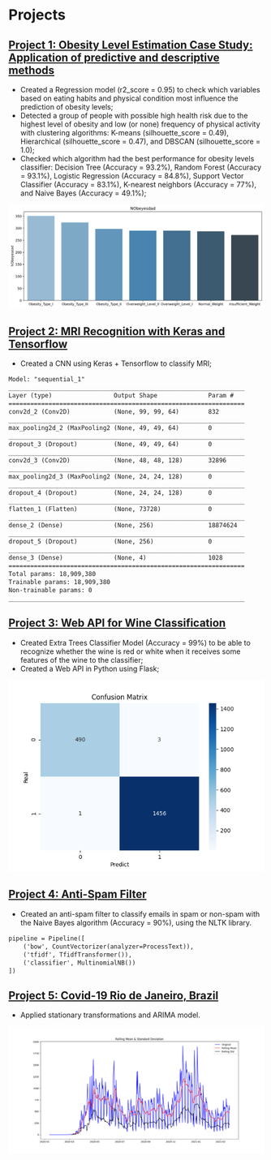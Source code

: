 # Projects


## [Project 1: Obesity Level Estimation Case Study: Application of predictive and descriptive methods](https://github.com/dayanacavalcante/Obesity-Estimate)
* Created a Regression model (r2_score = 0.95) to check which variables based on eating habits and physical condition most influence the prediction of obesity levels;
* Detected a group of people with possible high health risk due to the highest level of obesity and low (or none) frequency of physical activity with clustering algorithms: K-means (silhouette_score = 0.49), Hierarchical (silhouette_score = 0.47), and DBSCAN (silhouette_score = 1.0);
* Checked which algorithm had the best performance for obesity levels classifier: Decision Tree (Accuracy = 93.2%), Random Forest (Accuracy = 93.1%), Logistic Regression (Accuracy = 84.8%), Support Vector Classifier (Accuracy = 83.1%), K-nearest neighbors (Accuracy = 77%), and Naive Bayes (Accuracy = 49.1%);

![](/images/NObeyesdad.png)


## [Project 2: MRI Recognition with Keras and Tensorflow](https://github.com/dayanacavalcante/MRI-Recognition-with-Keras-and-Tensorflow)
* Created a CNN using Keras + Tensorflow to classify MRI;

```
Model: "sequential_1"
_________________________________________________________________
Layer (type)                 Output Shape              Param #   
=================================================================
conv2d_2 (Conv2D)            (None, 99, 99, 64)        832       
_________________________________________________________________
max_pooling2d_2 (MaxPooling2 (None, 49, 49, 64)        0         
_________________________________________________________________
dropout_3 (Dropout)          (None, 49, 49, 64)        0         
_________________________________________________________________
conv2d_3 (Conv2D)            (None, 48, 48, 128)       32896     
_________________________________________________________________
max_pooling2d_3 (MaxPooling2 (None, 24, 24, 128)       0         
_________________________________________________________________
dropout_4 (Dropout)          (None, 24, 24, 128)       0         
_________________________________________________________________
flatten_1 (Flatten)          (None, 73728)             0         
_________________________________________________________________
dense_2 (Dense)              (None, 256)               18874624  
_________________________________________________________________
dropout_5 (Dropout)          (None, 256)               0         
_________________________________________________________________
dense_3 (Dense)              (None, 4)                 1028      
=================================================================
Total params: 18,909,380
Trainable params: 18,909,380
Non-trainable params: 0
_________________________________________________________________
```


## [Project 3: Web API for Wine Classification](https://github.com/dayanacavalcante/ApiPython-WineClassify)
* Created Extra Trees Classifier Model (Accuracy = 99%) to be able to recognize whether the wine is red or white when it receives some features of the wine to the classifier;
* Created a Web API in Python using Flask;

![](/images/ConfusionMatrix.png)


## [Project 4: Anti-Spam Filter](https://github.com/dayanacavalcante/Anti-Spam-Filter)
* Created an anti-spam filter to classify emails in spam or non-spam with the Naive Bayes algorithm (Accuracy = 90%), using the NLTK library.

```
pipeline = Pipeline([
    ('bow', CountVectorizer(analyzer=ProcessText)),
    ('tfidf', TfidfTransformer()),
    ('classifier', MultinomialNB())
])
```


## [Project 5: Covid-19 Rio de Janeiro, Brazil](https://github.com/dayanacavalcante/Covid-19-RJ-Brazil-ARIMA)
* Applied stationary transformations and ARIMA model.

![](/images/TestStationarity_1.png)
